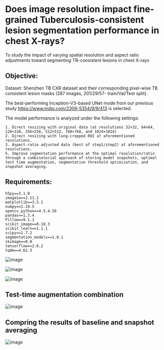 # Does image resolution impact fine-grained Tuberculosis-consistent lesion segmentation performance in chest X-rays?

To study the impact of varying spatial resolution and aspect ratio adjustments toward segmenting TB-consistent lesions in chest X-rays

## Objective:

Dataset: Shenzhen TB CXR dataset and their corresponding pixel-wise TB consistent lesion masks (287 images, 201/29/57- train/Val/Test split). 

The best-performing Inception-V3-based UNet mode from our previous study https://www.mdpi.com/2306-5354/9/9/413 is selected.

The model performance is analyzed under the following settings:

    1. Direct resizing with original data (at resolutions 32×32, 64×64, 128×128, 256×256, 512×512, 768×768, and 1024×1024)
    2. Direct resizing with lung-cropped ROI at aforementioned resolutions.
    3. Aspect-ratio adjusted data (best of step1/step2) at aforementioned resolutions.
    5. Improve segmentation performance at the optimal resolution/ratio through a combinatorial approach of storing model snapshots, optimal test time augmentation, segmentation threshold optimization, and snapshot averaging.

## Requirements:

    h5py==3.1.0
    imageio==2.11.1
    matplotlib==3.5.1
    numpy==1.19.5
    opencv_python==4.5.4.58
    pandas==1.3.4
    Pillow==9.1.1
    scikit_image==0.18.3
    scikit_learn==1.1.1
    scipy==1.7.2
    segmentation_models==1.0.1
    skimage==0.0
    tensorflow==2.6.2
    tqdm==4.62.3


![image](https://user-images.githubusercontent.com/45852019/210234614-ba1aee0b-a679-46db-a388-82b2e9faf49a.png)


![image](https://user-images.githubusercontent.com/45852019/210234673-2c7f0c9a-9746-4b19-bc69-d54eaaadf233.png)


![image](https://user-images.githubusercontent.com/45852019/210234712-24cae50f-9205-47e8-993e-b499e1543289.png)


## Test-time augmentation combination

![image](https://user-images.githubusercontent.com/45852019/210234837-b6297c06-24a6-4071-be09-c6c13a882ca6.png)

## Compring the results of baseline and snapshot averaging

![image](https://user-images.githubusercontent.com/45852019/210234859-2f8dc744-2e4d-43fb-b00b-27b23b0ae0b2.png)
